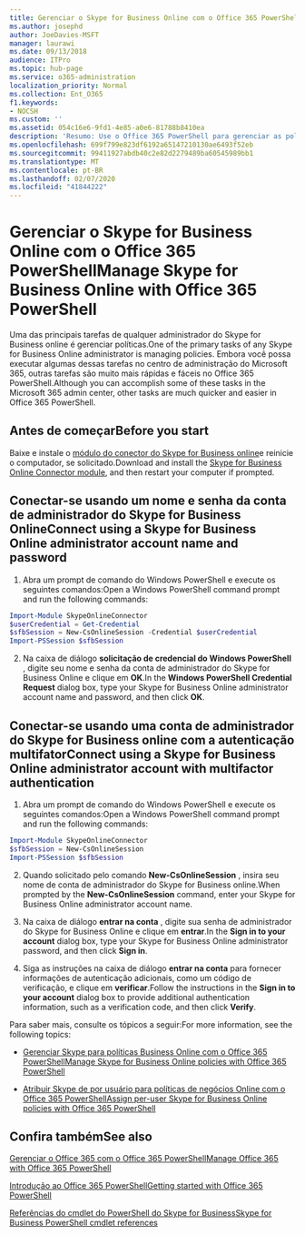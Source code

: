 ```yaml
---
title: Gerenciar o Skype for Business Online com o Office 365 PowerShell
ms.author: josephd
author: JoeDavies-MSFT
manager: laurawi
ms.date: 09/13/2018
audience: ITPro
ms.topic: hub-page
ms.service: o365-administration
localization_priority: Normal
ms.collection: Ent_O365
f1.keywords:
- NOCSH
ms.custom: ''
ms.assetid: 054c16e6-9fd1-4e85-a0e6-81788b8410ea
description: 'Resumo: Use o Office 365 PowerShell para gerenciar as políticas do Skype for Business online, políticas por usuário e configurações da reunião.'
ms.openlocfilehash: 699f799e823df6192a65147210130ae6493f52eb
ms.sourcegitcommit: 99411927abdb40c2e82d2279489ba60545989bb1
ms.translationtype: MT
ms.contentlocale: pt-BR
ms.lasthandoff: 02/07/2020
ms.locfileid: "41844222"
---
```

# <a name="manage-skype-for-business-online-with-office-365-powershell"></a><span data-ttu-id="c3303-103">Gerenciar o Skype for Business Online com o Office 365 PowerShell</span><span class="sxs-lookup"><span data-stu-id="c3303-103">Manage Skype for Business Online with Office 365 PowerShell</span></span>

<span data-ttu-id="c3303-104">Uma das principais tarefas de qualquer administrador do Skype for Business online é gerenciar políticas.</span><span class="sxs-lookup"><span data-stu-id="c3303-104">One of the primary tasks of any Skype for Business Online administrator is managing policies.</span></span> <span data-ttu-id="c3303-105">Embora você possa executar algumas dessas tarefas no centro de administração do Microsoft 365, outras tarefas são muito mais rápidas e fáceis no Office 365 PowerShell.</span><span class="sxs-lookup"><span data-stu-id="c3303-105">Although you can accomplish some of these tasks in the Microsoft 365 admin center, other tasks are much quicker and easier in Office 365 PowerShell.</span></span> 

## <a name="before-you-start"></a><span data-ttu-id="c3303-106">Antes de começar</span><span class="sxs-lookup"><span data-stu-id="c3303-106">Before you start</span></span>

<span data-ttu-id="c3303-107">Baixe e instale o [módulo do conector do Skype for Business online](https://www.microsoft.com/download/details.aspx?id=39366)e reinicie o computador, se solicitado.</span><span class="sxs-lookup"><span data-stu-id="c3303-107">Download and install the [Skype for Business Online Connector module](https://www.microsoft.com/download/details.aspx?id=39366), and then restart your computer if prompted.</span></span>


## <a name="connect-using-a-skype-for-business-online-administrator-account-name-and-password"></a><span data-ttu-id="c3303-108">Conectar-se usando um nome e senha da conta de administrador do Skype for Business Online</span><span class="sxs-lookup"><span data-stu-id="c3303-108">Connect using a Skype for Business Online administrator account name and password</span></span>

1. <span data-ttu-id="c3303-109">Abra um prompt de comando do Windows PowerShell e execute os seguintes comandos:</span><span class="sxs-lookup"><span data-stu-id="c3303-109">Open a Windows PowerShell command prompt and run the following commands:</span></span> 
    
  ```powershell
  Import-Module SkypeOnlineConnector
  $userCredential = Get-Credential
  $sfbSession = New-CsOnlineSession -Credential $userCredential
  Import-PSSession $sfbSession
  ```

2. <span data-ttu-id="c3303-110">Na caixa de diálogo **solicitação de credencial do Windows PowerShell** , digite seu nome e senha da conta de administrador do Skype for Business Online e clique em **OK**.</span><span class="sxs-lookup"><span data-stu-id="c3303-110">In the **Windows PowerShell Credential Request** dialog box, type your Skype for Business Online administrator account name and password, and then click **OK**.</span></span>


## <a name="connect-using-a-skype-for-business-online-administrator-account-with-multifactor-authentication"></a><span data-ttu-id="c3303-111">Conectar-se usando uma conta de administrador do Skype for Business online com a autenticação multifator</span><span class="sxs-lookup"><span data-stu-id="c3303-111">Connect using a Skype for Business Online administrator account with multifactor authentication</span></span>

1. <span data-ttu-id="c3303-112">Abra um prompt de comando do Windows PowerShell e execute os seguintes comandos:</span><span class="sxs-lookup"><span data-stu-id="c3303-112">Open a Windows PowerShell command prompt and run the following commands:</span></span>

  ```powershell
  Import-Module SkypeOnlineConnector
  $sfbSession = New-CsOnlineSession
  Import-PSSession $sfbSession
  ```

2. <span data-ttu-id="c3303-113">Quando solicitado pelo comando **New-CsOnlineSession** , insira seu nome de conta de administrador do Skype for Business online.</span><span class="sxs-lookup"><span data-stu-id="c3303-113">When prompted by the **New-CsOnlineSession** command, enter your Skype for Business Online administrator account name.</span></span>

3. <span data-ttu-id="c3303-114">Na caixa de diálogo **entrar na conta** , digite sua senha de administrador do Skype for Business Online e clique em **entrar**.</span><span class="sxs-lookup"><span data-stu-id="c3303-114">In the **Sign in to your account** dialog box, type your Skype for Business Online administrator password, and then click **Sign in**.</span></span>

4. <span data-ttu-id="c3303-115">Siga as instruções na caixa de diálogo **entrar na conta** para fornecer informações de autenticação adicionais, como um código de verificação, e clique em **verificar**.</span><span class="sxs-lookup"><span data-stu-id="c3303-115">Follow the instructions in the **Sign in to your account** dialog box to provide additional authentication information, such as a verification code, and then click **Verify**.</span></span>

<span data-ttu-id="c3303-116">Para saber mais, consulte os tópicos a seguir:</span><span class="sxs-lookup"><span data-stu-id="c3303-116">For more information, see the following topics:</span></span>
  
- [<span data-ttu-id="c3303-117">Gerenciar Skype para políticas Business Online com o Office 365 PowerShell</span><span class="sxs-lookup"><span data-stu-id="c3303-117">Manage Skype for Business Online policies with Office 365 PowerShell</span></span>](manage-skype-for-business-online-policies-with-office-365-powershell.md)
    
- [<span data-ttu-id="c3303-118">Atribuir Skype de por usuário para políticas de negócios Online com o Office 365 PowerShell</span><span class="sxs-lookup"><span data-stu-id="c3303-118">Assign per-user Skype for Business Online policies with Office 365 PowerShell</span></span>](assign-per-user-skype-for-business-online-policies-with-office-365-powershell.md)
    
## <a name="see-also"></a><span data-ttu-id="c3303-119">Confira também</span><span class="sxs-lookup"><span data-stu-id="c3303-119">See also</span></span>

[<span data-ttu-id="c3303-120">Gerenciar o Office 365 com o Office 365 PowerShell</span><span class="sxs-lookup"><span data-stu-id="c3303-120">Manage Office 365 with Office 365 PowerShell</span></span>](manage-office-365-with-office-365-powershell.md)
  
[<span data-ttu-id="c3303-121">Introdução ao Office 365 PowerShell</span><span class="sxs-lookup"><span data-stu-id="c3303-121">Getting started with Office 365 PowerShell</span></span>](getting-started-with-office-365-powershell.md)

[<span data-ttu-id="c3303-122">Referências do cmdlet do PowerShell do Skype for Business</span><span class="sxs-lookup"><span data-stu-id="c3303-122">Skype for Business PowerShell cmdlet references</span></span>](https://docs.microsoft.com/powershell/module/skype/?view=skype-ps)

